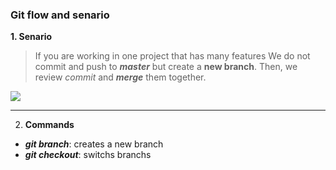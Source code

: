 ### Git flow and senario
**1. Senario**
> If you are working in one project that has many features
> We do not commit and push to ***master*** but create a **new branch**. Then, we review *commit* and ***merge*** them together.

![](https://gitbookdown.site/img/git_branch_merge.png)
___
2. **Commands**
* ***git branch***: creates a new branch
* ***git checkout***: switchs branchs